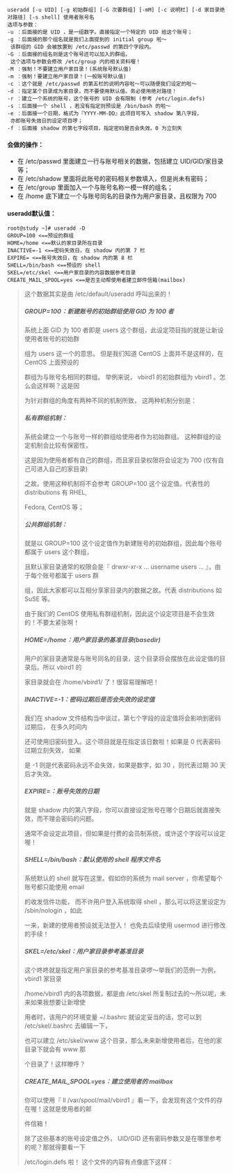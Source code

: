 ```
useradd [-u UID] [-g 初始群组] [-G 次要群组] [-mM] [-c 说明栏] [-d 家目录绝对路径] [-s shell] 使用者账号名
选项与参数：
-u ：后面接的是 UID ，是一组数字。直接指定一个特定的 UID 给这个账号；
-g ：后面接的那个组名就是我们上面提到的 initial group 啦～
 该群组的 GID 会被放置到 /etc/passwd 的第四个字段内。
-G ：后面接的组名则是这个账号还可以加入的群组。
 这个选项与参数会修改 /etc/group 内的相关资料喔！
-M ：强制！不要建立用户家目录！(系统账号默认值)
-m ：强制！要建立用户家目录！(一般账号默认值)
-c ：这个就是 /etc/passwd 的第五栏的说明内容啦～可以随便我们设定的啦～
-d ：指定某个目录成为家目录，而不要使用默认值。务必使用绝对路径！
-r ：建立一个系统的账号，这个账号的 UID 会有限制 (参考 /etc/login.defs)
-s ：后面接一个 shell ，若没有指定则预设是 /bin/bash 的啦～
-e ：后面接一个日期，格式为『YYYY-MM-DD』此项目可写入 shadow 第八字段，
 亦即账号失效日的设定项目啰；
-f ：后面接 shadow 的第七字段项目，指定密码是否会失效。0 为立刻失
```

#### 会做的操作：

* 在 /etc/passwd 里面建立一行与账号相关的数据，包括建立 UID/GID/家目录等；
* 在 /etc/shadow 里面将此账号的密码相关参数填入，但是尚未有密码；
* 在 /etc/group 里面加入一个与账号名称一模一样的组名；
* 在 /home 底下建立一个与账号同名的目录作为用户家目录，且权限为 700

#### useradd默认值：

```
root@study ~]# useradd -D
GROUP=100 <==预设的群组
HOME=/home <==默认的家目录所在目录
INACTIVE=-1 <==密码失效日，在 shadow 内的第 7 栏
EXPIRE= <==账号失效日，在 shadow 内的第 8 栏
SHELL=/bin/bash <==预设的 shell
SKEL=/etc/skel <==用户家目录的内容数据参考目录
CREATE_MAIL_SPOOL=yes <==是否主动帮使用者建立邮件信箱(mailbox)
```

> 这个数据其实是由 /etc/default/useradd 呼叫出来的！
>
> ##### GROUP=100：新建账号的初始群组使用 GID 为 100 者
>
> 系统上面 GID 为 100 者即是 users 这个群组，此设定项目指的就是让新设使用者账号的初始群
>
> 组为 users 这一个的意思。 但是我们知道 CentOS 上面并不是这样的，在 CentOS 上面预设的
>
> 群组为与账号名相同的群组。 举例来说， vbird1 的初始群组为 vbird1 。怎么会这样啊？这是因
>
> 为针对群组的角度有两种不同的机制所致， 这两种机制分别是：
>
> ##### 私有群组机制：
>
> 系统会建立一个与账号一样的群组给使用者作为初始群组。 这种群组的设定机制会比较有保密性，
>
> 这是因为使用者都有自己的群组，而且家目录权限将会设定为 700 \(仅有自己可进入自己的家目录\)
>
> 之故。使用这种机制将不会参考 GROUP=100 这个设定值。代表性的 distributions 有 RHEL,
>
> Fedora, CentOS 等；
>
> ##### 公共群组机制：
>
> 就是以 GROUP=100 这个设定值作为新建账号的初始群组，因此每个账号都属于 users 这个群组，
>
> 且默认家目录通常的权限会是『 drwxr-xr-x ... username users ... 』，由于每个账号都属于 users 群
>
> 组，因此大家都可以互相分享家目录内的数据之故。代表 distributions 如 SuSE 等。
>
> 由于我们的 CentOS 使用私有群组机制，因此这个设定项目是不会生效的！不要太紧张啊！
>
> ##### HOME=/home：用户家目录的基准目录\(basedir\)
>
> 用户的家目录通常是与账号同名的目录，这个目录将会摆放在此设定值的目录后。所以 vbird1 的
>
> 家目录就会在 /home/vbird1/ 了！很容易理解吧！
>
> ##### INACTIVE=-1：密码过期后是否会失效的设定值
>
> 我们在 shadow 文件结构当中谈过，第七个字段的设定值将会影响到密码过期后， 在多久时间内
>
> 还可使用旧密码登入。这个项目就是在指定该日数啦！如果是 0 代表密码过期立刻失效， 如果
>
> 是 -1 则是代表密码永远不会失效，如果是数字，如 30 ，则代表过期 30 天后才失效。
>
> ##### EXPIRE=：账号失效的日期
>
> 就是 shadow 内的第八字段，你可以直接设定账号在哪个日期后就直接失效，而不理会密码的问题。
>
> 通常不会设定此项目，但如果是付费的会员制系统，或许这个字段可以设定喔！
>
> ##### SHELL=/bin/bash：默认使用的 shell 程序文件名
>
> 系统默认的 shell 就写在这里。假如你的系统为 mail server ，你希望每个账号都只能使用 email
>
> 的收发信件功能， 而不许用户登入系统取得 shell ，那么可以将这里设定为 /sbin/nologin ，如此
>
> 一来，新建的使用者预设就无法登入！ 也免去后续使用 usermod 进行修改的手续！
>
> ##### SKEL=/etc/skel：用户家目录参考基准目录
>
> 这个咚咚就是指定用户家目录的参考基准目录啰～举我们的范例一为例， vbird1 家目录
>
> /home/vbird1 内的各项数据，都是由 /etc/skel 所复制过去的～所以呢，未来如果我想要让新增使
>
> 用者时，该用户的环境变量 ~/.bashrc 就设定妥当的话，您可以到 /etc/skel/.bashrc 去编辑一下，
>
> 也可以建立 /etc/skel/www 这个目录，那么未来新增使用者后，在他的家目录下就会有 www 那
>
> 个目录了！这样瞭呼？
>
> ##### CREATE\_MAIL\_SPOOL=yes：建立使用者的 mailbox
>
> 你可以使用『 ll /var/spool/mail/vbird1 』看一下，会发现有这个文件的存在喔！这就是使用者的邮
>
> 件信箱！
>
> 除了这些基本的账号设定值之外， UID/GID 还有密码参数又是在哪里参考的呢？那就得要看一下
>
> /etc/login.defs 啦！ 这个文件的内容有点像底下这样：



